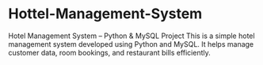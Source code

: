 # Hottel-Management-System
Hotel Management System – Python &amp; MySQL Project  This is a simple hotel management system developed using Python and MySQL. It helps manage customer data, room bookings, and restaurant bills efficiently.
